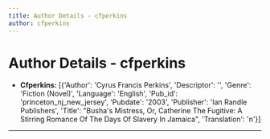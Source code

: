 ```yaml
---
title: Author Details - cfperkins
author: cfperkins
---
```


# Author Details - cfperkins

<ul>
    <li><strong>Cfperkins:</strong> [{'Author': 'Cyrus Francis Perkins', 'Descriptor': '', 'Genre': 'Fiction (Novel)', 'Language': 'English', 'Pub_id': 'princeton_nj_new_jersey', 'Pubdate': '2003', 'Publisher': 'Ian Randle Publishers', 'Title': "Busha's Mistress, Or, Catherine The Fugitive: A Stirring Romance Of The Days Of Slavery In Jamaica", 'Translation': 'n'}]</li>
</ul>
<hr>